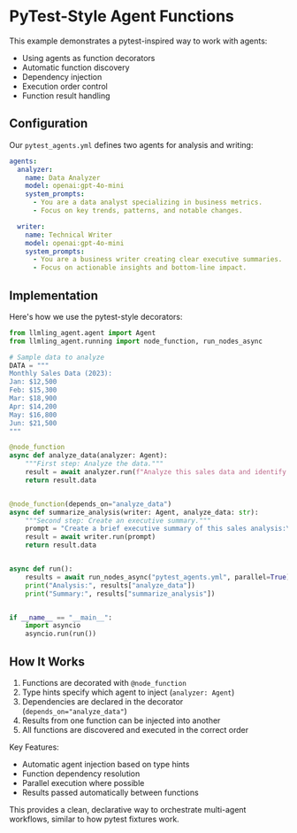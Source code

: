 # PyTest-Style Agent Functions

This example demonstrates a pytest-inspired way to work with agents:

- Using agents as function decorators
- Automatic function discovery
- Dependency injection
- Execution order control
- Function result handling

## Configuration

Our `pytest_agents.yml` defines two agents for analysis and writing:

```yaml
agents:
  analyzer:
    name: Data Analyzer
    model: openai:gpt-4o-mini
    system_prompts:
      - You are a data analyst specializing in business metrics.
      - Focus on key trends, patterns, and notable changes.

  writer:
    name: Technical Writer
    model: openai:gpt-4o-mini
    system_prompts:
      - You are a business writer creating clear executive summaries.
      - Focus on actionable insights and bottom-line impact.
```

## Implementation

Here's how we use the pytest-style decorators:

```python
from llmling_agent.agent import Agent
from llmling_agent.running import node_function, run_nodes_async

# Sample data to analyze
DATA = """
Monthly Sales Data (2023):
Jan: $12,500
Feb: $15,300
Mar: $18,900
Apr: $14,200
May: $16,800
Jun: $21,500
"""

@node_function
async def analyze_data(analyzer: Agent):
    """First step: Analyze the data."""
    result = await analyzer.run(f"Analyze this sales data and identify trends:\n{DATA}")
    return result.data


@node_function(depends_on="analyze_data")
async def summarize_analysis(writer: Agent, analyze_data: str):
    """Second step: Create an executive summary."""
    prompt = "Create a brief executive summary of this sales analysis:\n{analyze_data}"
    result = await writer.run(prompt)
    return result.data


async def run():
    results = await run_nodes_async("pytest_agents.yml", parallel=True)
    print("Analysis:", results["analyze_data"])
    print("Summary:", results["summarize_analysis"])


if __name__ == "__main__":
    import asyncio
    asyncio.run(run())
```

## How It Works

1. Functions are decorated with `@node_function`
2. Type hints specify which agent to inject (`analyzer: Agent`)
3. Dependencies are declared in the decorator (`depends_on="analyze_data"`)
4. Results from one function can be injected into another
5. All functions are discovered and executed in the correct order

Key Features:

- Automatic agent injection based on type hints
- Function dependency resolution
- Parallel execution where possible
- Results passed automatically between functions

This provides a clean, declarative way to orchestrate multi-agent workflows, similar to how pytest fixtures work.

